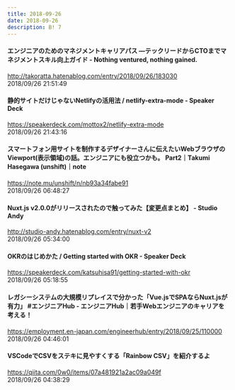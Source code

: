 ```yaml
---
title: 2018-09-26
date: 2018-09-26
description: B! 7
---
```


#### エンジニアのためのマネジメントキャリアパス ―テックリードからCTOまでマネジメントスキル向上ガイド - Nothing ventured, nothing gained.
http://takoratta.hatenablog.com/entry/2018/09/26/183030<br>
2018/09/26 21:51:49<br>


#### 静的サイトだけじゃないNetlifyの活用法 / netlify-extra-mode - Speaker Deck
https://speakerdeck.com/mottox2/netlify-extra-mode<br>
2018/09/26 21:43:16<br>


#### スマートフォン用サイトを制作するデザイナーさんに伝えたいWebブラウザのViewport(表示領域)の話。エンジニアにも役立つかも。 Part2｜Takumi Hasegawa (unshift)｜note
https://note.mu/unshift/n/nb93a34fabe91<br>
2018/09/26 06:48:27<br>


#### Nuxt.js v2.0.0がリリースされたので触ってみた【変更点まとめ】 -  Studio Andy
http://studio-andy.hatenablog.com/entry/nuxt-v2<br>
2018/09/26 05:34:00<br>


#### OKRのはじめかた / Getting started with OKR - Speaker Deck
https://speakerdeck.com/katsuhisa91/getting-started-with-okr<br>
2018/09/26 05:18:55<br>


#### レガシーシステムの大規模リプレイスで分かった「Vue.jsでSPAならNuxt.jsが有力」 #エンジニアHub - エンジニアHub｜若手Webエンジニアのキャリアを考える！
https://employment.en-japan.com/engineerhub/entry/2018/09/25/110000<br>
2018/09/26 04:46:01<br>


#### VSCodeでCSVをステキに見やすくする「Rainbow CSV」を紹介するよ
https://qiita.com/0w0/items/07a481921a2ac09a049f<br>
2018/09/26 04:38:29<br>


